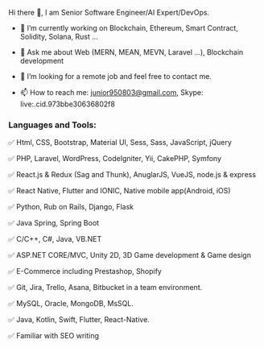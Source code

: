 Hi there 👋, I am Senior Software Engineer/AI Expert/DevOps.

- 🔭 I’m currently working on Blockchain, Ethereum, Smart Contract, Solidity, Solana, Rust ...

- 💬 Ask me about Web (MERN, MEAN, MEVN, Laravel ...), Blockchain development

- 👯 I’m looking for a remote job and feel free to contact me.

- 📫 How to reach me: junior950803@gmail.com, Skype: live:.cid.973bbe30636802f8

### Languages and Tools:

  ✅ Html, CSS, Bootstrap, Material UI, Sess, Sass, JavaScript, jQuery

  ✅ PHP, Laravel, WordPress, CodeIgniter, Yii, CakePHP, Symfony

  ✅ React.js & Redux (Sag and Thunk), AnuglarJS, VueJS, node.js & express

  ✅ React Native, Flutter and IONIC, Native mobile app(Android, iOS)

  ✅ Python, Rub on Rails, Django, Flask

  ✅ Java Spring, Spring Boot

  ✅ C/C++, C#, Java, VB.NET

  ✅ ASP.NET CORE/MVC, Unity 2D, 3D Game development & Game design

  ✅ E-Commerce including Prestashop, Shopify

  ✅ Git, Jira, Trello, Asana, Bitbucket in a team environment.

  ✅ MySQL, Oracle, MongoDB, MsSQL.
  
  ✅ Java, Kotlin, Swift, Flutter, React-Native.

  ✅ Familiar with SEO writing




<!---
junior0803/junior0803 is a ✨ special ✨ repository because its `README.md` (this file) appears on your GitHub profile.
You can click the Preview link to take a look at your changes.
--->
